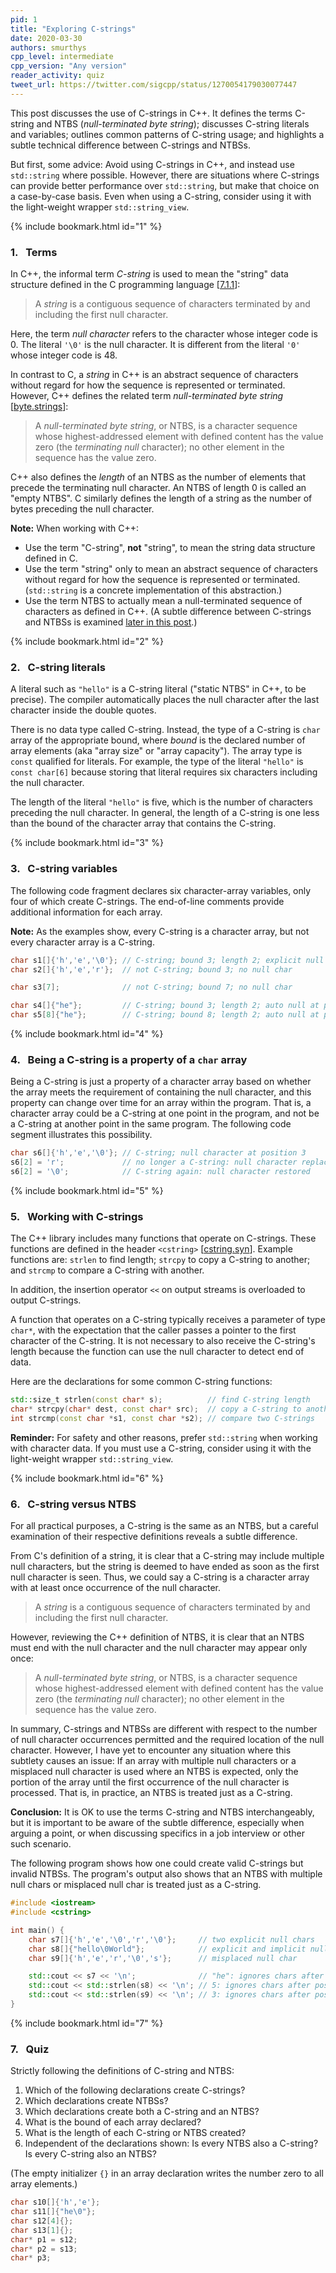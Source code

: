 ```yaml
---
pid: 1
title: "Exploring C-strings"
date: 2020-03-30
authors: smurthys
cpp_level: intermediate
cpp_version: "Any version"
reader_activity: quiz
tweet_url: https://twitter.com/sigcpp/status/1270054179030077447
---
```


This post discusses the use of C-strings in C++. It defines the terms C-string and NTBS
(*null-terminated byte string*); discusses C-string literals and variables; outlines
common patterns of C-string usage; and highlights a subtle technical difference between
C-strings and NTBSs.

But first, some advice: Avoid using C-strings in C++, and instead use `std::string` where
possible. However, there are situations where C-strings can provide better performance
over `std::string`, but make that choice on a case-by-case basis. Even when using a
C-string, consider using it with the light-weight wrapper `std::string_view`.
<!--more-->

{% include bookmark.html id="1" %}

### 1.&nbsp;&nbsp; Terms

In C++, the informal term *C-string* is used to mean the "string" data structure defined
in the C programming language [[7.1.1](https://web.archive.org/web/20181230041359if_/http://www.open-std.org/jtc1/sc22/wg14/www/abq/c17_updated_proposed_fdis.pdf)]:

> A *string* is a contiguous sequence of characters terminated by and including the first
> null character.

Here, the term *null character* refers to the character whose integer code is 0. The
literal `'\0'` is the null character. It is different from the literal `'0'` whose
integer code is 48.

In contrast to C, a *string* in C++ is an abstract sequence of characters without regard
for how the sequence is represented or terminated. However, C++ defines the related term
*null-terminated byte string* [[byte.strings](https://timsong-cpp.github.io/cppwp/n4659/byte.strings)]:

> A *null-terminated byte string*, or NTBS, is a character sequence whose
> highest-addressed element with defined content has the value zero (the *terminating
> null* character); no other element in the sequence has the value zero.

C++ also defines the *length* of an NTBS as the number of elements that precede the
terminating null character. An NTBS of length 0 is called an "empty NTBS". C similarly
defines the length of a string as the number of bytes preceding the null character.

**Note:** When working with C++:

- Use the term "C-string", **not** "string", to mean the string data structure defined in
  C.
- Use the term "string" only to mean an abstract sequence of characters without regard
  for how the sequence is represented or terminated. (`std::string` is a concrete
  implementation of this abstraction.)
- Use the term NTBS to actually mean a null-terminated sequence of characters as defined
  in C++. (A subtle difference between C-strings and NTBSs is examined [later in this post](#6).)

{% include bookmark.html id="2" %}

### 2.&nbsp;&nbsp; C-string literals

A literal such as `"hello"` is a C-string literal ("static NTBS" in C++, to be precise).
The compiler automatically places the null character after the last character inside the
double quotes.

There is no data type called C-string. Instead, the type of a C-string is `char` array of
the appropriate bound, where *bound* is the declared number of array elements (aka "array
size" or "array capacity"). The array type is `const` qualified for literals. For example,
the type of the literal `"hello"` is `const char[6]` because storing that literal requires
six characters including the null character.

The length of the literal `"hello"` is five, which is the number of characters preceding the
null character. In general, the length of a C-string is one less than the bound of the
character array that contains the C-string.

{% include bookmark.html id="3" %}

### 3.&nbsp;&nbsp; C-string variables

The following code fragment declares six character-array variables, only four of which create
C-strings. The end-of-line comments provide additional information for each array.

**Note:** As the examples show, every C-string is a character array, but not every
character array is a C-string.

```cpp
char s1[]{'h','e','\0'}; // C-string; bound 3; length 2; explicit null at position 3
char s2[]{'h','e','r'};  // not C-string; bound 3; no null char

char s3[7];              // not C-string; bound 7; no null char

char s4[]{"he"};         // C-string; bound 3; length 2; auto null at position 3
char s5[8]{"he"};        // C-string; bound 8; length 2; auto null at position 3
```

{% include bookmark.html id="4" %}

### 4.&nbsp;&nbsp; Being a C-string is a property of a `char` array

Being a C-string is just a property of a character array based on whether the array meets
the requirement of containing the null character, and this property can change over time
for an array within the program. That is, a character array could be a C-string at one
point in the program, and not be a C-string at another point in the same program. The
following code segment illustrates this possibility.

```cpp
char s6[]{'h','e','\0'}; // C-string; null character at position 3
s6[2] = 'r';             // no longer a C-string: null character replaced
s6[2] = '\0';            // C-string again: null character restored
```

{% include bookmark.html id="5" %}

### 5.&nbsp;&nbsp; Working with C-strings

The C++ library includes many functions that operate on C-strings. These functions are
defined in the header `<cstring>` [[cstring.syn](https://timsong-cpp.github.io/cppwp/n4659/c.strings#cstring.syn)].
Example functions are: `strlen` to find length; `strcpy` to copy a C-string to another;
and `strcmp` to compare a C-string with another.

In addition, the insertion operator `<<` on output streams is overloaded to output
C-strings.

A function that operates on a C-string typically receives a parameter of type `char*`,
with the expectation that the caller passes a pointer to the first character of the
C-string. It is not necessary to also receive the C-string's length because the function
can use the null character to detect end of data.

Here are the declarations for some common C-string functions:

```cpp
std::size_t strlen(const char* s);          // find C-string length
char* strcpy(char* dest, const char* src);  // copy a C-string to another
int strcmp(const char *s1, const char *s2); // compare two C-strings
```

**Reminder:** For safety and other reasons, prefer `std::string` when working with
character data. If you must use a C-string, consider using it with the light-weight
wrapper `std::string_view`.

{% include bookmark.html id="6" %}

### 6.&nbsp;&nbsp; C-string versus NTBS

For all practical purposes, a C-string is the same as an NTBS, but a careful examination
of their respective definitions reveals a subtle difference.

From C's definition of a string, it is clear that a C-string may include multiple null
characters, but the string is deemed to have ended as soon as the first null character is
seen. Thus, we could say a C-string is a character array with at least once occurrence of
the null character.

> A *string* is a contiguous sequence of characters terminated by and including the first
> null character.

However, reviewing the C++ definition of NTBS, it is clear that an NTBS must end with the
null character and the null character may appear only once:

> A *null-terminated byte string*, or NTBS, is a character sequence whose
> highest-addressed element with defined content has the value zero (the *terminating
> null* character); no other element in the sequence has the value zero.

In summary, C-strings and NTBSs are different with respect to the number of null character
occurrences permitted and the required location of the null character. However, I have yet
to encounter any situation where this subtlety causes an issue: If an array with multiple
null characters or a misplaced null character is used where an NTBS is expected, only the
portion of the array until the first occurrence of the null character is processed. That
is, in practice, an NTBS is treated just as a C-string.

**Conclusion:** It is OK to use the terms C-string and NTBS interchangeably, but it is
important to be aware of the subtle difference, especially when arguing a point, or when
discussing specifics in a job interview or other such scenario.

The following program shows how one could create valid C-strings but invalid NTBSs. The
program's output also shows that an NTBS with multiple null chars or misplaced null char
is treated just as a C-string.

```cpp
#include <iostream>
#include <cstring>

int main() {
    char s7[]{'h','e','\0','r','\0'};     // two explicit null chars
    char s8[]{"hello\0World"};            // explicit and implicit null chars
    char s9[]{'h','e','r','\0','s'};      // misplaced null char

    std::cout << s7 << '\n';              // "he": ignores chars after position 2
    std::cout << std::strlen(s8) << '\n'; // 5: ignores chars after position 5
    std::cout << std::strlen(s9) << '\n'; // 3: ignores chars after position 4
}
```

{% include bookmark.html id="7" %}

### 7.&nbsp;&nbsp; Quiz

Strictly following the definitions of C-string and NTBS:

1. Which of the following declarations create C-strings?
2. Which declarations create NTBSs?
3. Which declarations create both a C-string and an NTBS?
4. What is the bound of each array declared?
5. What is the length of each C-string or NTBS created?
6. Independent of the declarations shown: Is every NTBS also a C-string? Is every C-string
   also an NTBS?

(The empty initializer `{}` in an array declaration writes the number zero to all array
elements.)

```cpp
char s10[]{'h','e'};
char s11[]{"he\0"};
char s12[4]{};
char s13[1]{};
char* p1 = s12;
char* p2 = s13;
char* p3;
```
